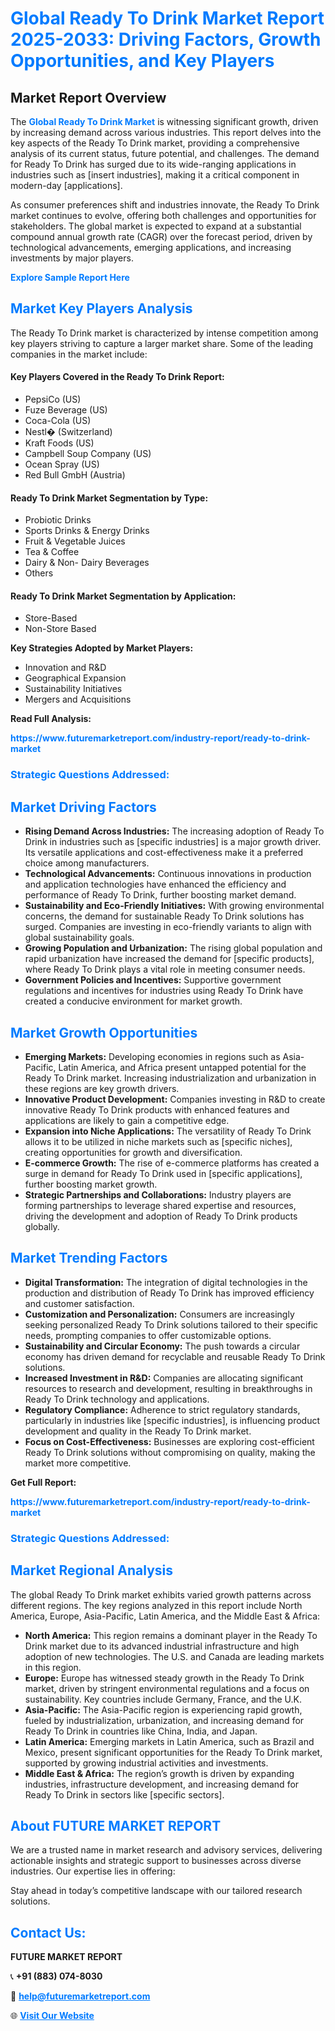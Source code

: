 <h1 style="color: #007BFF;">Global Ready To Drink Market Report 2025-2033: Driving Factors, Growth Opportunities, and Key Players</h1>

<section id="overview">
<h2>Market Report Overview</h2>
<p>The <a href="https://www.futuremarketreport.com/industry-report/ready-to-drink-market" style="color: #007BFF; text-decoration: none;"><strong>Global Ready To Drink Market</strong></a> is witnessing significant growth, driven by increasing demand across various industries. This report delves into the key aspects of the Ready To Drink market, providing a comprehensive analysis of its current status, future potential, and challenges. The demand for Ready To Drink has surged due to its wide-ranging applications in industries such as [insert industries], making it a critical component in modern-day [applications].</p>
<p>As consumer preferences shift and industries innovate, the Ready To Drink market continues to evolve, offering both challenges and opportunities for stakeholders. The global market is expected to expand at a substantial compound annual growth rate (CAGR) over the forecast period, driven by technological advancements, emerging applications, and increasing investments by major players.</p>
</section>

<section id="overview">
<p><a href="https://www.futuremarketreport.com/request-sample/reportId=62989" style="color: #007BFF; text-decoration: none;"><strong>Explore Sample Report Here</strong></a></p>
</section>

<section id="key-players">
<h2 style="color: #007BFF;">Market Key Players Analysis</h2>
<p>The Ready To Drink market is characterized by intense competition among key players striving to capture a larger market share. Some of the leading companies in the market include:</p>
<h4>Key Players Covered in the Ready To Drink Report:</h4>
<ul><li>PepsiCo (US)</li><li>Fuze Beverage (US)</li><li>Coca-Cola (US)</li><li>Nestl� (Switzerland)</li><li>Kraft Foods (US)</li><li>Campbell Soup Company (US)</li><li>Ocean Spray (US)</li><li>Red Bull GmbH (Austria)</li></ul>
<h4>Ready To Drink Market Segmentation by Type:</h4>
<ul><li>Probiotic Drinks</li><li>Sports Drinks &amp; Energy Drinks</li><li>Fruit &amp; Vegetable Juices</li><li>Tea &amp; Coffee</li><li>Dairy &amp; Non- Dairy Beverages</li><li>Others</li></ul>

<h4>Ready To Drink Market Segmentation by Application:</h4>
<ul><li>Store-Based</li><li>Non-Store Based</li></ul>
<p><strong>Key Strategies Adopted by Market Players:</strong></p>
<ul>
<li>Innovation and R&D</li>
<li>Geographical Expansion</li>
<li>Sustainability Initiatives</li>
<li>Mergers and Acquisitions</li>
</ul>
</section>

<section>
<p><strong>Read Full Analysis: </strong></p><a href="https://www.futuremarketreport.com/industry-report/ready-to-drink-market" style="color: #007BFF; text-decoration: none;"><strong>https://www.futuremarketreport.com/industry-report/ready-to-drink-market</strong></a>
<h3 style="color: #007BFF;">Strategic Questions Addressed:</h3>
</section>

<section id="driving-factors">
<h2 style="color: #007BFF;">Market Driving Factors</h2>
<ul>
<li><strong>Rising Demand Across Industries:</strong> The increasing adoption of Ready To Drink in industries such as [specific industries] is a major growth driver. Its versatile applications and cost-effectiveness make it a preferred choice among manufacturers.</li>
<li><strong>Technological Advancements:</strong> Continuous innovations in production and application technologies have enhanced the efficiency and performance of Ready To Drink, further boosting market demand.</li>
<li><strong>Sustainability and Eco-Friendly Initiatives:</strong> With growing environmental concerns, the demand for sustainable Ready To Drink solutions has surged. Companies are investing in eco-friendly variants to align with global sustainability goals.</li>
<li><strong>Growing Population and Urbanization:</strong> The rising global population and rapid urbanization have increased the demand for [specific products], where Ready To Drink plays a vital role in meeting consumer needs.</li>
<li><strong>Government Policies and Incentives:</strong> Supportive government regulations and incentives for industries using Ready To Drink have created a conducive environment for market growth.</li>
</ul>
</section>

<section id="growth-opportunities">
<h2 style="color: #007BFF;">Market Growth Opportunities</h2>
<ul>
<li><strong>Emerging Markets:</strong> Developing economies in regions such as Asia-Pacific, Latin America, and Africa present untapped potential for the Ready To Drink market. Increasing industrialization and urbanization in these regions are key growth drivers.</li>
<li><strong>Innovative Product Development:</strong> Companies investing in R&D to create innovative Ready To Drink products with enhanced features and applications are likely to gain a competitive edge.</li>
<li><strong>Expansion into Niche Applications:</strong> The versatility of Ready To Drink allows it to be utilized in niche markets such as [specific niches], creating opportunities for growth and diversification.</li>
<li><strong>E-commerce Growth:</strong> The rise of e-commerce platforms has created a surge in demand for Ready To Drink used in [specific applications], further boosting market growth.</li>
<li><strong>Strategic Partnerships and Collaborations:</strong> Industry players are forming partnerships to leverage shared expertise and resources, driving the development and adoption of Ready To Drink products globally.</li>
</ul>
</section>

<section id="trending-factors">
<h2 style="color: #007BFF;">Market Trending Factors</h2>
<ul>
<li><strong>Digital Transformation:</strong> The integration of digital technologies in the production and distribution of Ready To Drink has improved efficiency and customer satisfaction.</li>
<li><strong>Customization and Personalization:</strong> Consumers are increasingly seeking personalized Ready To Drink solutions tailored to their specific needs, prompting companies to offer customizable options.</li>
<li><strong>Sustainability and Circular Economy:</strong> The push towards a circular economy has driven demand for recyclable and reusable Ready To Drink solutions.</li>
<li><strong>Increased Investment in R&D:</strong> Companies are allocating significant resources to research and development, resulting in breakthroughs in Ready To Drink technology and applications.</li>
<li><strong>Regulatory Compliance:</strong> Adherence to strict regulatory standards, particularly in industries like [specific industries], is influencing product development and quality in the Ready To Drink market.</li>
<li><strong>Focus on Cost-Effectiveness:</strong> Businesses are exploring cost-efficient Ready To Drink solutions without compromising on quality, making the market more competitive.</li>
</ul>
</section>

<section>
<p><strong>Get Full Report: </strong></p><a href="https://www.futuremarketreport.com/industry-report/ready-to-drink-market" style="color: #007BFF; text-decoration: none;"><strong>https://www.futuremarketreport.com/industry-report/ready-to-drink-market</strong></a>
<h3 style="color: #007BFF;">Strategic Questions Addressed:</h3>
</section>


<section id="regional-analysis">
<h2 style="color: #007BFF;">Market Regional Analysis</h2>
<p>The global Ready To Drink market exhibits varied growth patterns across different regions. The key regions analyzed in this report include North America, Europe, Asia-Pacific, Latin America, and the Middle East & Africa:</p>
<ul>
<li><strong>North America:</strong> This region remains a dominant player in the Ready To Drink market due to its advanced industrial infrastructure and high adoption of new technologies. The U.S. and Canada are leading markets in this region.</li>
<li><strong>Europe:</strong> Europe has witnessed steady growth in the Ready To Drink market, driven by stringent environmental regulations and a focus on sustainability. Key countries include Germany, France, and the U.K.</li>
<li><strong>Asia-Pacific:</strong> The Asia-Pacific region is experiencing rapid growth, fueled by industrialization, urbanization, and increasing demand for Ready To Drink in countries like China, India, and Japan.</li>
<li><strong>Latin America:</strong> Emerging markets in Latin America, such as Brazil and Mexico, present significant opportunities for the Ready To Drink market, supported by growing industrial activities and investments.</li>
<li><strong>Middle East & Africa:</strong> The region’s growth is driven by expanding industries, infrastructure development, and increasing demand for Ready To Drink in sectors like [specific sectors].</li>
</ul>
</section>

<footer>
<h2 style="color: #007BFF;">About FUTURE MARKET REPORT</h2>
<p>We are a trusted name in market research and advisory services, delivering actionable insights and strategic support to businesses across diverse industries. Our expertise lies in offering:</p>

<p>Stay ahead in today’s competitive landscape with our tailored research solutions.</p>

<h2 style="color: #007BFF;">Contact Us:</h2>
<p><strong>FUTURE MARKET REPORT</strong></p>
<p>📞 <strong>+91 (883) 074-8030</strong></p>
<p>📧 <strong><a href="mailto:help@futuremarketreport.com" style="color: #007BFF;">help@futuremarketreport.com</a></strong></p>
<p>🌐 <strong><a href="https://www.futuremarketreport.com/" style="color: #007BFF;">Visit Our Website</a></strong></p>
</footer>
